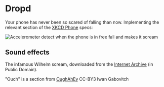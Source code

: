 # Dropd

Your phone has never been so scared of falling than now.
Implementing the relevant section of the [XKCD Phone](http://xkcd.com/1363/) specs:

![Accelerometer detect when the phone is in free fall and makes it scream](http://imgs.xkcd.com/comics/xkcd_phone.png)


## Sound effects

The infamous Wilhelm scream, downloaded from the [Internet Archive](wilhelm)
(in Public Domain).

"Ouch" is a section from [OughAhEy](ouch) CC-BY3 Iwan Gabovitch


[wilhelm]: https://archive.org/details/WilhelmScreamSample
[ouch]: http://www.freesound.org/people/qubodup/sounds/193400/
